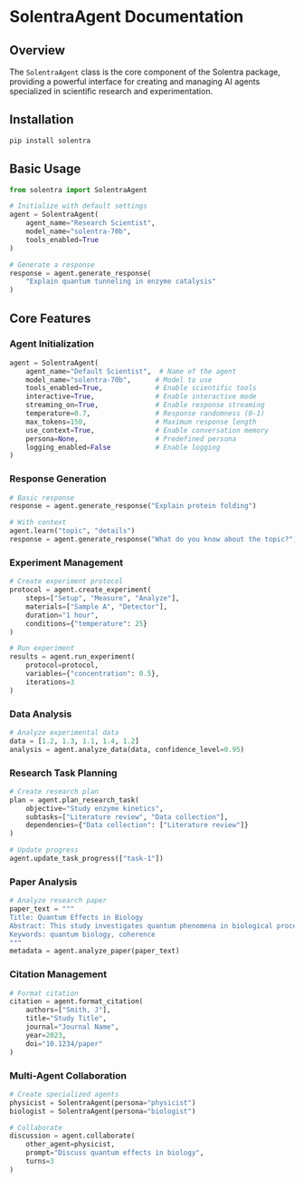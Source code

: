 # SolentraAgent Documentation

## Overview

The `SolentraAgent` class is the core component of the Solentra package, providing a powerful interface for creating and managing AI agents specialized in scientific research and experimentation.

## Installation

```bash
pip install solentra
```

## Basic Usage

```python
from solentra import SolentraAgent

# Initialize with default settings
agent = SolentraAgent(
    agent_name="Research Scientist",
    model_name="solentra-70b",
    tools_enabled=True
)

# Generate a response
response = agent.generate_response(
    "Explain quantum tunneling in enzyme catalysis"
)
```

## Core Features

### Agent Initialization

```python
agent = SolentraAgent(
    agent_name="Default Scientist",  # Name of the agent
    model_name="solentra-70b",      # Model to use
    tools_enabled=True,             # Enable scientific tools
    interactive=True,               # Enable interactive mode
    streaming_on=True,              # Enable response streaming
    temperature=0.7,                # Response randomness (0-1)
    max_tokens=150,                 # Maximum response length
    use_context=True,               # Enable conversation memory
    persona=None,                   # Predefined persona
    logging_enabled=False           # Enable logging
)
```

### Response Generation

```python
# Basic response
response = agent.generate_response("Explain protein folding")

# With context
agent.learn("topic", "details")
response = agent.generate_response("What do you know about the topic?")
```

### Experiment Management

```python
# Create experiment protocol
protocol = agent.create_experiment(
    steps=["Setup", "Measure", "Analyze"],
    materials=["Sample A", "Detector"],
    duration="1 hour",
    conditions={"temperature": 25}
)

# Run experiment
results = agent.run_experiment(
    protocol=protocol,
    variables={"concentration": 0.5},
    iterations=3
)
```

### Data Analysis

```python
# Analyze experimental data
data = [1.2, 1.3, 1.1, 1.4, 1.2]
analysis = agent.analyze_data(data, confidence_level=0.95)
```

### Research Task Planning

```python
# Create research plan
plan = agent.plan_research_task(
    objective="Study enzyme kinetics",
    subtasks=["Literature review", "Data collection"],
    dependencies={"Data collection": ["Literature review"]}
)

# Update progress
agent.update_task_progress(["task-1"])
```

### Paper Analysis

```python
# Analyze research paper
paper_text = """
Title: Quantum Effects in Biology
Abstract: This study investigates quantum phenomena in biological processes.
Keywords: quantum biology, coherence
"""
metadata = agent.analyze_paper(paper_text)
```

### Citation Management

```python
# Format citation
citation = agent.format_citation(
    authors=["Smith, J"],
    title="Study Title",
    journal="Journal Name",
    year=2023,
    doi="10.1234/paper"
)
```

### Multi-Agent Collaboration

```python
# Create specialized agents
physicist = SolentraAgent(persona="physicist")
biologist = SolentraAgent(persona="biologist")

# Collaborate
discussion = agent.collaborate(
    other_agent=physicist,
    prompt="Discuss quantum effects in biology",
    turns=3
)
```
